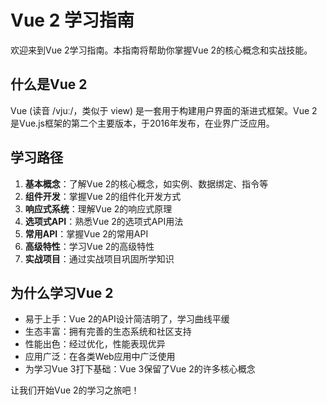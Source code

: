 # Vue 2 学习指南

欢迎来到Vue 2学习指南。本指南将帮助你掌握Vue 2的核心概念和实战技能。

## 什么是Vue 2

Vue (读音 /vjuː/，类似于 view) 是一套用于构建用户界面的渐进式框架。Vue 2是Vue.js框架的第二个主要版本，于2016年发布，在业界广泛应用。

## 学习路径

1. **基本概念**：了解Vue 2的核心概念，如实例、数据绑定、指令等
2. **组件开发**：掌握Vue 2的组件化开发方式
3. **响应式系统**：理解Vue 2的响应式原理
4. **选项式API**：熟悉Vue 2的选项式API用法
5. **常用API**：掌握Vue 2的常用API
6. **高级特性**：学习Vue 2的高级特性
7. **实战项目**：通过实战项目巩固所学知识

## 为什么学习Vue 2

- 易于上手：Vue 2的API设计简洁明了，学习曲线平缓
- 生态丰富：拥有完善的生态系统和社区支持
- 性能出色：经过优化，性能表现优异
- 应用广泛：在各类Web应用中广泛使用
- 为学习Vue 3打下基础：Vue 3保留了Vue 2的许多核心概念

让我们开始Vue 2的学习之旅吧！